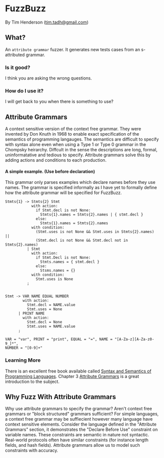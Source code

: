 FuzzBuzz
========

By Tim Henderson (tim.tadh@gmail.com)

What?
-----

An `attribute grammar` fuzzer. It generates new tests cases from an s-attributed
grammar.

### Is it good?

I think you are asking the wrong questions.

### How do I use it?

I will get back to you when there is something to use?

Attribute Grammars
------------------

A context sensitive version of the context free grammar. They were invented by
Don Knuth in 1968 to enable exact specification of the semantics of
programming langauges. The semantics are difficult to specify with syntax alone
even when using a Type 1 or Type 0 grammar in the Chompsky heirarchy. Diffcult
in the sense the descriptions are long, formal, uninformatative and tedious to
specify. Attribute grammars solve this by adding actions and conditions to each
production.

#### A simple example. (Use before declaration)

This grammar only parses examples which declare names before they use names.
The grammar is specified informally as I have yet to formally define how the
attribute grammar will be specified for FuzzBuzz. 

    Stmts{1} -> Stmts{2} Stmt
                with action:
                  if Stmt.decl is not None:
                    Stmts{1}.names = Stmts{2}.names | { stmt.decl }
                  else:
                    Stmts{1}.names = Stmts{2}.names
                with condition:
                  (Stmt.uses is not None && Stmt.uses in Stmts{2}.names) ||
                  (Stmt.decl is not None && Stmt.decl not in Stmts{2}.names)
              | Stmt
                with action:
                  if Stmt.Decl is not None:
                    Stmts.names = { stmt.decl }
                  else:
                    Stsms.names = {}
                with condition:
                  Stmt.uses is None
              ;
  

    Stmt -> VAR NAME EQUAL NUMBER
            with action:
              Stmt.decl = NAME.value
              Stmt.uses = None
          | PRINT NAME
            with action:
              Stmt.decl = None
              Stmt.uses = NAME.value
          ;

    VAR = "var", PRINT = "print", EQUAL = "=", NAME = "[A-Za-z][A-Za-z0-9_]*",
    NUMBER = "[0-9]+"

### Learning More

There is an excellent free book available called [Syntax and Semantics of
Programming Languages](http://www.divms.uiowa.edu/~slonnegr/plf/Book/).
Chapter 3
[Attribute Grammars](http://www.divms.uiowa.edu/~slonnegr/plf/Book/Chapter3.pdf) 
is a great introduction to the subject.

Why Fuzz With Attribute Grammars
--------------------------------

Why use attribute grammars to specify the grammar? Aren't context free grammars
or "block structured" grammars sufficient? For simple languages, a context free
grammar may be suffiecient however many language have context sensitive
elements. Consider the language defined in the "Attribute Grammars" section, it
demonstrates the "Declare Before Use" constraint on variable names. These
constraints are semantic in nature not syntactic. Real-world protocols often
have similar constraints (for instance length fields, and hash fields).
Attribute grammars allow us to model such constraints with accuracy.


